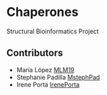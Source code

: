 # Chaperones
Structural Bioinformatics Project

## Contributors
- María López  [MLM19](https://github.com/MLM19)
- Stephanie Padilla [MstephPad](https://github.com/MstephPad)
- Irene Porta  [IrenePorta](https://github.com/IrenePorta)
